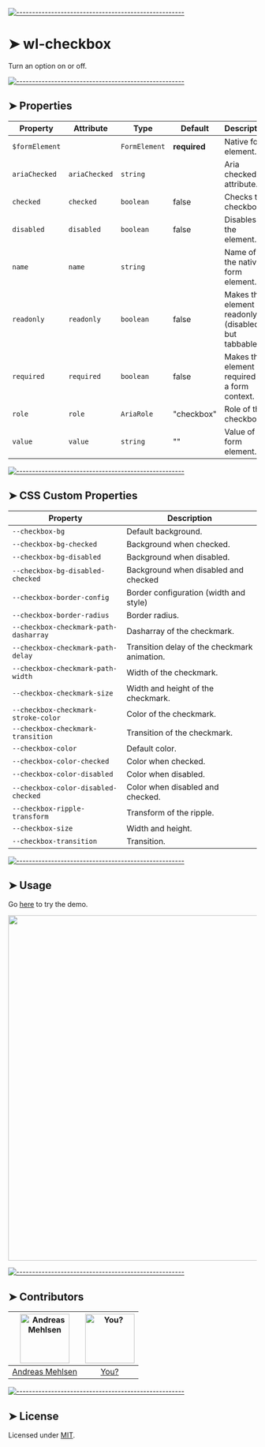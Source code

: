 
[![-----------------------------------------------------](https://raw.githubusercontent.com/andreasbm/readme/master/assets/lines/colored.png)](#wl-checkbox)

# ➤ wl-checkbox

Turn an option on or off.


[![-----------------------------------------------------](https://raw.githubusercontent.com/andreasbm/readme/master/assets/lines/colored.png)](#properties)

## ➤ Properties

| Property       | Attribute     | Type          | Default      | Description                                      |
|----------------|---------------|---------------|--------------|--------------------------------------------------|
| `$formElement` |               | `FormElement` | **required** | Native form element.                             |
| `ariaChecked`  | `ariaChecked` | `string`      |              | Aria checked attribute.                          |
| `checked`      | `checked`     | `boolean`     | false        | Checks the checkbox.                             |
| `disabled`     | `disabled`    | `boolean`     | false        | Disables the element.                            |
| `name`         | `name`        | `string`      |              | Name of the native form element.                 |
| `readonly`     | `readonly`    | `boolean`     | false        | Makes the element readonly (disabled but tabbable) |
| `required`     | `required`    | `boolean`     | false        | Makes the element required in a form context.    |
| `role`         | `role`        | `AriaRole`    | "checkbox"   | Role of the checkbox.                            |
| `value`        | `value`       | `string`      | ""           | Value of the form element.                       |


[![-----------------------------------------------------](https://raw.githubusercontent.com/andreasbm/readme/master/assets/lines/colored.png)](#css-custom-properties)

## ➤ CSS Custom Properties

| Property                              | Description                                  |
|---------------------------------------|----------------------------------------------|
| `--checkbox-bg`                       | Default background.                          |
| `--checkbox-bg-checked`               | Background when checked.                     |
| `--checkbox-bg-disabled`              | Background when disabled.                    |
| `--checkbox-bg-disabled-checked`      | Background when disabled and checked         |
| `--checkbox-border-config`            | Border configuration (width and style)       |
| `--checkbox-border-radius`            | Border radius.                               |
| `--checkbox-checkmark-path-dasharray` | Dasharray of the checkmark.                  |
| `--checkbox-checkmark-path-delay`     | Transition delay of the checkmark animation. |
| `--checkbox-checkmark-path-width`     | Width of the checkmark.                      |
| `--checkbox-checkmark-size`           | Width and height of the checkmark.           |
| `--checkbox-checkmark-stroke-color`   | Color of the checkmark.                      |
| `--checkbox-checkmark-transition`     | Transition of the checkmark.                 |
| `--checkbox-color`                    | Default color.                               |
| `--checkbox-color-checked`            | Color when checked.                          |
| `--checkbox-color-disabled`           | Color when disabled.                         |
| `--checkbox-color-disabled-checked`   | Color when disabled and checked.             |
| `--checkbox-ripple-transform`         | Transform of the ripple.                     |
| `--checkbox-size`                     | Width and height.                            |
| `--checkbox-transition`               | Transition.                                  |



[![-----------------------------------------------------](https://raw.githubusercontent.com/andreasbm/readme/master/assets/lines/colored.png)](#usage)

## ➤ Usage

Go [here](https://weightless.dev/elements/checkbox) to try the demo.

<a href="https://weightless.dev/elements/checkbox" align="center">
  <img src="https://raw.githubusercontent.com/andreasbm/elements/master/screenshots/wl-checkbox.png" width="700" />
</a>


[![-----------------------------------------------------](https://raw.githubusercontent.com/andreasbm/readme/master/assets/lines/colored.png)](#contributors)

## ➤ Contributors
	

| [<img alt="Andreas Mehlsen" src="https://avatars1.githubusercontent.com/u/6267397?s=460&v=4" width="100">](https://twitter.com/andreasmehlsen) | [<img alt="You?" src="https://joeschmoe.io/api/v1/random" width="100">](https://github.com/andreasbm/weightless/blob/master/CONTRIBUTING.md) |
|:--------------------------------------------------:|:--------------------------------------------------:|
| [Andreas Mehlsen](https://twitter.com/andreasmehlsen) | [You?](https://github.com/andreasbm/weightless/blob/master/CONTRIBUTING.md) |


[![-----------------------------------------------------](https://raw.githubusercontent.com/andreasbm/readme/master/assets/lines/colored.png)](#license)

## ➤ License
	
Licensed under [MIT](https://opensource.org/licenses/MIT).
